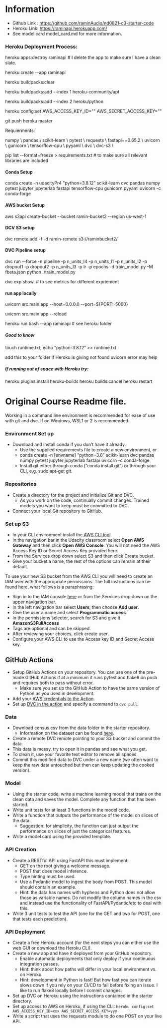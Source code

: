 # Information 

*  Github Link : https://github.com/raminAudio/nd0821-c3-starter-code
*  Heroku Link: https://raminapi.herokuapp.com/
*  See model card model_card.md for more information. 


### Heroku Deployment Process:
 
heroku apps:destroy raminapi # I delete the app to make sure I have a clean slate. 


heroku create --app raminapi 

heroku buildpacks:clear  

heroku buildpacks:add --index 1 heroku-community/apt 

heroku buildpacks:add --index 2 heroku/python 

heroku config:set AWS_ACCESS_KEY_ID="" AWS_SECRET_ACCESS_KEY=""

git push heroku master

Requierments: 

numpy \\
pandas \\
scikit-learn \\
pytest \\
requests \\
fastapi==0.65.2 \\
uvicorn \\
gunicorn \\
tensorflow-cpu \\
pyyaml \\
dvc \\
dvc-s3 \\

 pip list --format=freeze > requirements.txt # to make sure all relevant libraries are included

#### Conda Setup

conda create -n udacityPr4 "python=3.8.12” scikit-learn dvc pandas numpy pytest jupyter jupyterlab fastapi tensorflow-cpu gunicorn pyyaml uvicorn -c conda-forge

#### AWS bucket Setup
aws s3api create-bucket --bucket ramin-bucket2 --region us-west-1

#### DCV S3 setup
dvc remote add -f -d ramin-remote s3://raminbucket2/

#### DVC Pipeline setup 
dvc run --force -n pipeline -p n_units_l4 -p n_units_l1 -p n_units_l2 -p dropout1 -p dropout2 -p n_units_l3 -p lr -p epochs -d train_model.py -M fbeta.json python ./train_model.py

dvc exp show  # to see metrics for different expriement

#### run app locally

uvicorn src.main:app --host=0.0.0.0 --port=${PORT:-5000}

uvicorn src.main:app --reload

heroku run bash --app raminapi # see heroku folder 

##### Good to know 
touch runtime.txt; echo "python-3.8.12” >> runtime.txt  

add this to your folder if Heroku is giving not found uvicorn error may help

##### If running out of space with Heroku try: 
heroku plugins:install heroku-builds
heroku builds:cancel
heroku restart


# Original Course Readme file. 
Working in a command line environment is recommended for ease of use with git and dvc. If on Windows, WSL1 or 2 is recommended.

### Environment Set up
* Download and install conda if you don’t have it already.
    * Use the supplied requirements file to create a new environment, or
    * conda create -n [envname] "python=3.8" scikit-learn dvc pandas numpy pytest jupyter jupyterlab fastapi uvicorn -c conda-forge
    * Install git either through conda (“conda install git”) or through your CLI, e.g. sudo apt-get git.

### Repositories

* Create a directory for the project and initialize Git and DVC.
   * As you work on the code, continually commit changes. Trained models you want to keep must be committed to DVC.
* Connect your local Git repository to GitHub.

### Set up S3

* In your CLI environment install the<a href="https://docs.aws.amazon.com/cli/latest/userguide/cli-chap-install.html" target="_blank"> AWS CLI tool</a>.
* In the navigation bar in the Udacity classroom select **Open AWS Gateway** and then click **Open AWS Console**. You will not need the AWS Access Key ID or Secret Access Key provided here.
* From the Services drop down select S3 and then click Create bucket.
* Give your bucket a name, the rest of the options can remain at their default.

To use your new S3 bucket from the AWS CLI you will need to create an IAM user with the appropriate permissions. The full instructions can be found <a href="https://docs.aws.amazon.com/IAM/latest/UserGuide/id_users_create.html#id_users_create_console" target="_blank">here</a>, what follows is a paraphrasing:

* Sign in to the IAM console <a href="https://console.aws.amazon.com/iam/" target="_blank">here</a> or from the Services drop down on the upper navigation bar.
* In the left navigation bar select **Users**, then choose **Add user**.
* Give the user a name and select **Programmatic access**.
* In the permissions selector, search for S3 and give it **AmazonS3FullAccess**
* Tags are optional and can be skipped.
* After reviewing your choices, click create user. 
* Configure your AWS CLI to use the Access key ID and Secret Access key.

## GitHub Actions

* Setup GitHub Actions on your repository. You can use one of the pre-made GitHub Actions if at a minimum it runs pytest and flake8 on push and requires both to pass without error.
   * Make sure you set up the GitHub Action to have the same version of Python as you used in development.
* Add your <a href="https://github.com/marketplace/actions/configure-aws-credentials-action-for-github-actions" target="_blank">AWS credentials to the Action</a>.
* Set up <a href="https://github.com/iterative/setup-dvc" target="_blank">DVC in the action</a> and specify a command to `dvc pull`.

### Data

* Download census.csv from the data folder in the starter repository.
   * Information on the dataset can be found <a href="https://archive.ics.uci.edu/ml/datasets/census+income" target="_blank">here</a>.
* Create a remote DVC remote pointing to your S3 bucket and commit the data.
* This data is messy, try to open it in pandas and see what you get.
* To clean it, use your favorite text editor to remove all spaces.
* Commit this modified data to DVC under a new name (we often want to keep the raw data untouched but then can keep updating the cooked version).

### Model

* Using the starter code, write a machine learning model that trains on the clean data and saves the model. Complete any function that has been started.
* Write unit tests for at least 3 functions in the model code.
* Write a function that outputs the performance of the model on slices of the data.
   * Suggestion: for simplicity, the function can just output the performance on slices of just the categorical features.
* Write a model card using the provided template.

### API Creation

* Create a RESTful API using FastAPI this must implement:
   * GET on the root giving a welcome message.
   * POST that does model inference.
   * Type hinting must be used.
   * Use a Pydantic model to ingest the body from POST. This model should contain an example.
    * Hint: the data has names with hyphens and Python does not allow those as variable names. Do not modify the column names in the csv and instead use the functionality of FastAPI/Pydantic/etc to deal with this.
* Write 3 unit tests to test the API (one for the GET and two for POST, one that tests each prediction).

### API Deployment

* Create a free Heroku account (for the next steps you can either use the web GUI or download the Heroku CLI).
* Create a new app and have it deployed from your GitHub repository.
   * Enable automatic deployments that only deploy if your continuous integration passes.
   * Hint: think about how paths will differ in your local environment vs. on Heroku.
   * Hint: development in Python is fast! But how fast you can iterate slows down if you rely on your CI/CD to fail before fixing an issue. I like to run flake8 locally before I commit changes.
* Set up DVC on Heroku using the instructions contained in the starter directory.
* Set up access to AWS on Heroku, if using the CLI: `heroku config:set AWS_ACCESS_KEY_ID=xxx AWS_SECRET_ACCESS_KEY=yyy`
* Write a script that uses the requests module to do one POST on your live API.
